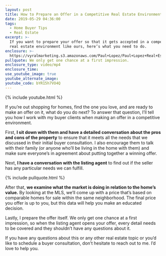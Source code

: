 ```yaml
---
layout: post
title: How to Prepare an Offer in a Competitive Real Estate Environment
date: 2019-05-29 04:36:00
tags:
  - Home Buyer Tips
  - Real Estate
excerpt: >-
  If you want to prepare your offer so that it gets accepted in a competitive
  real estate environment like ours, here’s what you need to do.
enclosure: >-
  https://vyralmarketing.s3.amazonaws.com/Paul+Lopez/Paul+Lopez+Real+Estate+_+How+to+Prepare+an+Offer+in+a+Competitive+Real+Estate+Environment+(1).mp4
pullquote: We only get one chance at a first impression.
enclosure_type: video/mp4
enclosure_time:
use_youtube_image: true
youtube_alternate_image:
youtube_code: bYR15h7VO4Q
---
```


{% include youtube.html %}

If you’re out shopping for homes, find the one you love, and are ready to make an offer on it, what do you do next? To answer that question, I’ll tell you how I work with my buyer clients when making an offer in a competitive environment.&nbsp;

First, **I sit down with them and have a detailed conversation about the pros and cons of the property** to ensure that it meets all the needs that we discussed in their initial buyer consultation. I also encourage them to talk with their family (or anyone who’ll be living in the home with them) and make sure everyone’s in agreement about putting together a winning offer.&nbsp;

Next, **I have a conversation with the listing agent** to find out if the seller has any particular needs we can fulfill.&nbsp;

{% include pullquote.html %}

After that, **we examine what the market is doing in relation to the home’s value.** By looking at the MLS, we’ll come up with a price that’s based on comparable homes for sale within the same neighborhood. The final price you offer is up to you, but this data will help you make an educated decision.&nbsp;

Lastly, I prepare the offer itself. We only get one chance at a first impression, so when the listing agent opens your offer, every detail needs to be covered and they shouldn’t have any questions about it.&nbsp;

If you have any questions about this or any other real estate topic or you’d like to schedule a buyer consultation, don’t hesitate to reach out to me. I’d love to help you.&nbsp;<br>&nbsp;